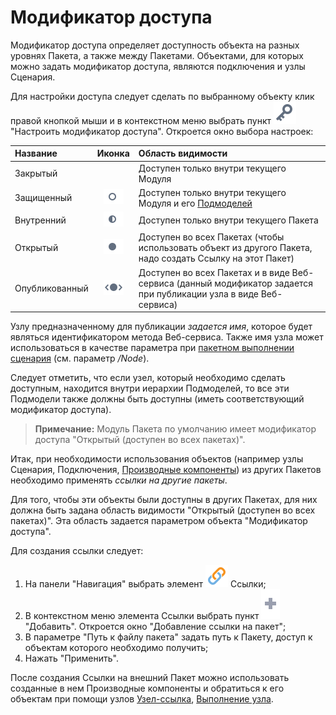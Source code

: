 # Модификатор доступа

Модификатор доступа определяет доступность объекта на разных уровнях Пакета, а также между Пакетами. Объектами, для которых можно задать модификатор доступа, являются подключения и узлы Сценария.

Для настройки доступа следует сделать по выбранному объекту клик правой кнопкой мыши и в контекстном меню выбрать пункт ![](../images/icons/toolbar-controls/access-rights_default.svg) "Настроить модификатор доступа". Откроется окно выбора настроек:

Название|Иконка|Область видимости|
:----|:----:|:----
Закрытый||Доступен только внутри текущего Модуля
Защищенный|![](../images/icons/controls/visibility_private_ex.svg)|Доступен только внутри текущего Модуля и его [Подмоделей](../processors/control/submodel.md)
Внутренний|![](../images/icons/controls/visibility_internal.svg)|Доступен только внутри текущего Пакета
Открытый|![](../images/icons/controls/visibility_public.svg)|Доступен во всех Пакетах (чтобы использовать объект из другого Пакета, надо создать Ссылку на этот Пакет)
Опубликованный|![](../images/icons/controls/visibility_published.svg)|Доступен во всех Пакетах и в виде Веб-сервиса (данный модификатор задается при публикации узла в виде Веб-сервиса)

Узлу предназначенному для публикации *задается имя*, которое будет являться идентификатором метода Веб-сервиса. Также имя узла может использоваться в качестве параметра при [пакетном выполнении сценария](./batchlauncher.md)
(см. параметр */Node*).

Следует отметить, что если узел, который необходимо сделать доступным, находится внутри иерархии Подмоделей, то все эти Подмодели также должны быть доступны (иметь соответствующий модификатор доступа).

> **Примечание:** Модуль Пакета по умолчанию имеет модификатор доступа "Открытый (доступен во всех пакетах)".

Итак, при необходимости использования объектов (например узлы Сценария, Подключения, [Производные компоненты](./derived-component.md)) из других Пакетов необходимо применять *ссылки на другие пакеты*.

Для того, чтобы эти объекты были доступны в других Пакетах, для них должна быть задана область видимости "Открытый (доступен во всех пакетах)". Эта область задается параметром объекта "Модификатор доступа".

Для создания ссылки следует:

 1. На панели "Навигация" выбрать элемент ![](../images/icons/system_object_18/link_default.svg) Ссылки;
 2. В контекстном меню элемента Ссылки выбрать пункт ![](../images/icons/app/node/ports/add/add_inactive_default.svg) "Добавить". Откроется окно "Добавление ссылки на пакет";
 3. В параметре "Путь к файлу пакета" задать путь к Пакету, доступ к объектам которого необходимо получить;
 4. Нажать "Применить".

После создания Ссылки на внешний Пакет можно использовать созданные в нем Производные компоненты и обратиться к его объектам при помощи узлов [Узел-ссылка](../processors/control/unit-link.md), [Выполнение узла](../processors/control/execute-node.md).
